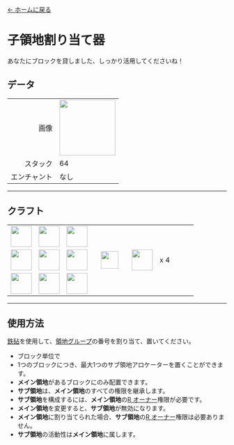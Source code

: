 [← ホームに戻る](../)
# 子領地割り当て器
あなたにブロックを貸しました、しっかり活用してくださいね！  

## データ
<table>
    <tr><td align="end">画像</td><td><img src="https://i.imgur.com/iQ3sZVq.png" width="128"/></td></tr>
    <tr><td align="end">スタック</td><td>64</td></tr>
    <tr><td align="end">エンチャント</td><td>なし</td></tr>
</table>

---

## クラフト
<table>
    <tr><td><img src="https://i.imgur.com/GkMJMSS.png" width="48"/></td><td><img src="https://i.imgur.com/GkMJMSS.png" width="48"/></td><td><img src="https://i.imgur.com/GkMJMSS.png" width="48"/></td><td colspan="3"></td></tr>
    <tr><td><img src="https://i.imgur.com/GkMJMSS.png" width="48"/></td><td><img src="https://i.imgur.com/hhnlgTn.png" width="48"/></td><td><img src="https://i.imgur.com/GkMJMSS.png" width="48"/></td><td width="70" align="center"><img src="https://i.imgur.com/VE0KqIE.png" width="40"/></td><td><img src="https://i.imgur.com/iQ3sZVq.png" width="48"/></td><td width="70">x 4</td></tr>
    <tr><td><img src="https://i.imgur.com/GkMJMSS.png" width="48"/></td><td><img src="https://i.imgur.com/GkMJMSS.png" width="48"/></td><td><img src="https://i.imgur.com/GkMJMSS.png" width="48"/></td><td colspan="3"></td></tr>
</table>

---

## 使用方法
[鉄砧](https://minecraft.fandom.com/ja/wiki/鉄砧)を使用して、[領地グループ](land_book.md)の番号を割り当て、置いてください。
- ブロック単位で
- 1つのブロックにつき、最大1つのサブ領地アロケーターを置くことができます。
- **メイン領地**があるブロックにのみ配置できます。
- **サブ領地**は、**メイン領地**のすべての権限を継承します。
- **サブ領地**を構成するには、**メイン領地**の[R オーナー](land_book.md#R-オーナー)権限が必要です。
- **メイン領地**を変更すると、**サブ領地**が無効になります。
- **メイン領地**に割り当てられた場合、**サブ領地**の[R オーナー](land_book.md#R-オーナー)権限は必要ありません。
- **サブ領地**の活動性は**メイン領地**に属します。